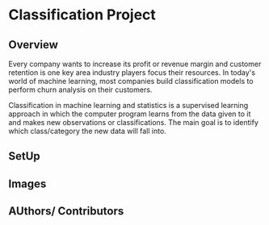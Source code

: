 # Classification Project

## Overview
Every company wants to increase its profit or revenue margin and customer retention is one key area industry players focus their resources. In today's world of machine learning, most companies build classification models to perform churn analysis on their customers. 

Classification in machine learning and statistics is a supervised learning approach in which the computer program learns from the data given to it and makes new observations or classifications. The main goal is to identify which class/category the new data will fall into. 

## SetUp


## Images

## AUthors/ Contributors
